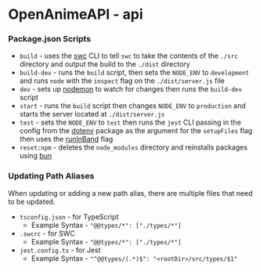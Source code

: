 # OpenAnimeAPI - api

### Package.json Scripts

- `build` - uses the [swc](https://swc.rs/) CLI to tell `swc` to take the contents of the `./src` directory and output the build to the `./dist` directory
- `build-dev` - runs the `build` script, then sets the `NODE_ENV` to `development` and runs `node` with the `inspect` flag on the `./dist/server.js` file
- `dev` - sets up [nodemon](https://www.npmjs.com/package/nodemon) to watch for changes then runs the `build-dev` script
- `start` - runs the `build` script then changes `NODE_ENV` to `production` and starts the server located at `./dist/server.js`
- `test` - sets the `NODE_ENV` to `test` then runs the `jest` CLI passing in the config from the [dotenv](https://www.npmjs.com/package/dotenv) package as the argument for the `setupFiles` flag then uses the [runInBand](https://jestjs.io/docs/cli#--runinband) flag
- `reset:npm` - deletes the `node_modules` directory and reinstalls packages using [bun](https://bun.sh)

### Updating Path Aliases

When updating or adding a new path alias, there are multiple files that need to be updated.

- `tsconfig.json` - for TypeScript
    * Example Syntax - `"@@types/*": ["./types/*"]`
- `.swcrc` - for SWC
    * Example Syntax - `"@@types/*": ["./types/*"]`
- `jest.config.ts` - for Jest
    * Example Syntax - `"^@@types/(.*)$": "<rootDir>/src/types/$1"`